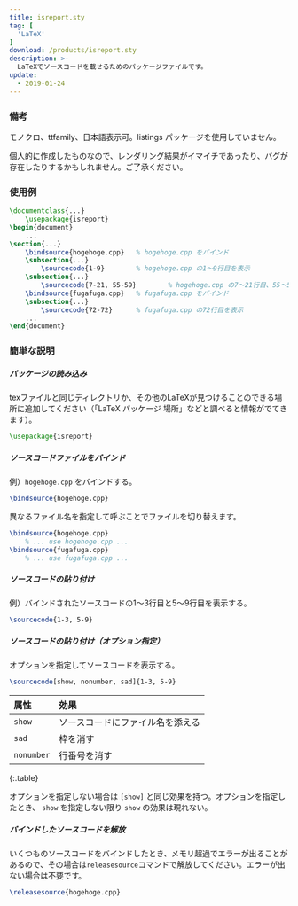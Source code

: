 ```yaml
---
title: isreport.sty
tag: [
  'LaTeX'
]
download: /products/isreport.sty
description: >-
  LaTeXでソースコードを載せるためのパッケージファイルです。
update:
  - 2019-01-24
---
```


### 備考
モノクロ、ttfamily、日本語表示可。listings パッケージを使用していません。

個人的に作成したものなので、レンダリング結果がイマイチであったり、バグが存在したりするかもしれません。ご了承ください。

### 使用例
```tex
\documentclass{...}
	\usepackage{isreport}
\begin{document}
	...
\section{...}
	\bindsource{hogehoge.cpp}	% hogehoge.cpp をバインド
	\subsection{...}
		\sourcecode{1-9}		% hogehoge.cpp の1～9行目を表示
	\subsection{...}
		\sourcecode{7-21, 55-59}		% hogehoge.cpp の7～21行目、55～59行目を表示
	\bindsource{fugafuga.cpp}	% fugafuga.cpp をバインド
	\subsection{...}
		\sourcecode{72-72}		% fugafuga.cpp の72行目を表示
	...
\end{document}
```

### 簡単な説明
##### パッケージの読み込み
texファイルと同じディレクトリか、その他のLaTeXが見つけることのできる場所に追加してください（「LaTeX パッケージ 場所」などと調べると情報がでてきます）。
```tex
\usepackage{isreport}
```

##### ソースコードファイルをバインド
例）`hogehoge.cpp` をバインドする。
```tex
\bindsource{hogehoge.cpp}
```
異なるファイル名を指定して呼ぶことでファイルを切り替えます。
```tex
\bindsource{hogehoge.cpp}
	% ... use hogehoge.cpp ...
\bindsource{fugafuga.cpp}
	% ... use fugafuga.cpp ...
```

##### ソースコードの貼り付け
例）バインドされたソースコードの1～3行目と5～9行目を表示する。
```tex
\sourcecode{1-3, 5-9}
```

##### ソースコードの貼り付け（オプション指定）
オプションを指定してソースコードを表示する。
```tex
\sourcecode[show, nonumber, sad]{1-3, 5-9}
```

| 属性 | 効果 |
|:--|:--|
| `show` | ソースコードにファイル名を添える |
| `sad` | 枠を消す |
| `nonumber` | 行番号を消す |
{:.table}

オプションを指定しない場合は `[show]` と同じ効果を持つ。オプションを指定したとき、 `show` を指定しない限り `show` の効果は現れない。

##### バインドしたソースコードを解放
いくつものソースコードをバインドしたとき、メモリ超過でエラーが出ることがあるので、その場合は`releasesource`コマンドで解放してください。エラーが出ない場合は不要です。
```tex
\releasesource{hogehoge.cpp}
```